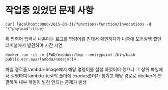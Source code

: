 # 작업중 있었던 문제 사항

```
curl localhost:8080/2015-03-31/functions/function/invocations -d '{"payload":true}'
```
위 명령어 입력시 나온다는 로그를 명령어를 친대서 확인하다가 나중에 도커실행 했던 터미널에서 발견하여 시간 지연

```
docker run -it -v $PWD/exodus:/tmp --entrypoint /bin/bash public.ecr.aws/lambda/nodejs:14
```
파일 경로를 lambda-image에서 해당 명령어를 실행 하였어야 했으나 그 상위 파일에서 실행하여 lambda-test의 폴더에 exodus폴더가 생기고 해당 경로로
docker에 연결하여 내부 파일이 발견 안되는 문제가 발생

